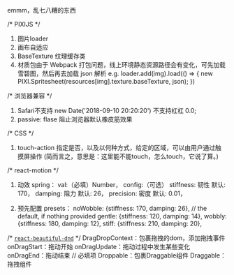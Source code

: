 emmm，乱七八糟的东西

/* PIXIJS */
1. 图片loader
2. 画布自适应
3. BaseTexture 纹理缓存类
4. 材质包由于 Webpack 打包问题，线上环境静态资源路径会有变化，可先加载雪碧图，然后再去加载 json 解析
  e.g. loader.add(img).load(() => { new PIXI.Spritesheet(resources[img].texture.baseTexture, json); })

/* 浏览器兼容 */
1. Safari不支持 new Date('2018-09-10 20:20:20') 不支持杠杠 0.0;
2. passive: flase 阻止浏览器默认橡皮筋效果

/* CSS */
1. touch-action 指定是否，以及以何种方式，给定的区域，可以由用户通过触摸屏操作
(简而言之，意思是：这里能不能touch，怎么touch，它说了算。)


/* react-motion */
1. 动效 spring：
  val:（必填）Number，
  config:（可选）
    stiffness: 韧性 默认: 170，
    damping: 阻力 默认: 26，
    precision: 密度 默认: 0.01，

2. 预先配置 presets：
  noWobble: {stiffness: 170, damping: 26}, // the default, if nothing provided
  gentle: {stiffness: 120, damping: 14},
  wobbly: {stiffness: 180, damping: 12},
  stiff: {stiffness: 210, damping: 20},

/* [`react-beautiful-dnd`](http://www.weber.pub/archives/53.html) */
DragDropContext：包裹拖拽的dom，添加拖拽事件
  onDragStart：拖动开始
  onDragUpdate：拖动过程中发生某些变化
  onDragEnd：拖动结束 // 必填项
Droppable：包裹Draggable组件
Draggable：拖拽组件